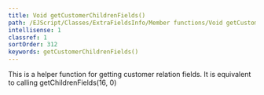 ```yaml
---
title: Void getCustomerChildrenFields()
path: /EJScript/Classes/ExtraFieldsInfo/Member functions/Void getCustomerChildrenFields()
intellisense: 1
classref: 1
sortOrder: 312
keywords: getCustomerChildrenFields()
---
```


This is a helper function for getting customer relation fields. It is equivalent to calling getChildrenFields(16, 0)


